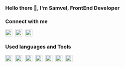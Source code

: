 ### Hello there 👋, I'm Samvel, FrontEnd Developer

### Connect with me

[<img align="left" alt="Telegram" style="width: 22px; margin-right: 10px;" src="https://user-images.githubusercontent.com/32201475/195403345-1fdc52ff-8aca-4f0a-9d44-423d98c5396a.svg" />][telegram]
[<img align="left" alt="VK" style="width: 22px; margin-right: 10px;" src="https://user-images.githubusercontent.com/32201475/195403707-917b58cb-1f85-45c6-909a-6d1e73e3f252.svg" />][vk]
[<img alt="Gmail" style="width: 22px; margin-right: 10px;" src="https://user-images.githubusercontent.com/32201475/195403718-9891e113-9ab1-4065-975b-bf26dc64eedc.svg" />][gmail]


### Used languages and Tools

<img align="left" alt="Vue" style="width: 22px; margin-right: 10px; pointer-events: none; cursor: default;" src="https://user-images.githubusercontent.com/32201475/195404879-ffc6107d-630a-4206-a6be-d015db857aa0.svg" />
<img align="left" alt="JS" style="width: 22px; margin-right: 10px; pointer-events: none; cursor: default;" src="https://user-images.githubusercontent.com/32201475/195404972-696140b8-9346-4de5-a9b5-d6f73023518a.svg" />
<img align="left" alt="TS" style="width: 22px; margin-right: 10px; pointer-events: none; cursor: default;" src="https://user-images.githubusercontent.com/32201475/195405035-b846699c-d276-4560-b8ea-ee82c06d9d89.svg" />
<img align="left" alt="HTML" style="width: 22px; margin-right: 10px; pointer-events: none; cursor: default;" src="https://user-images.githubusercontent.com/32201475/195405092-393fc167-6331-4059-8aa6-47613f7dc739.svg" />
<img align="left" alt="Sass" style="width: 22px; margin-right: 10px; pointer-events: none; cursor: default;" src="https://user-images.githubusercontent.com/32201475/195405143-fc1125fc-8517-42e5-be62-ed7378995817.svg" />
<img align="left" alt="WebStorm" style="width: 22px; margin-right: 10px; pointer-events: none; cursor: default;" src="https://user-images.githubusercontent.com/32201475/195405185-e585aba8-fd6b-4ae8-a50d-868d48190816.svg" />
<img align="left" alt="Figma" style="width: 22px; margin-right: 10px; pointer-events: none; cursor: default;" src="https://user-images.githubusercontent.com/32201475/195405270-4b96012a-e9f8-493f-8446-0a0046df9a2a.svg" />


[telegram]: https://t.me/somewell_sg
[vk]: https://vk.com/somewell_sg
[gmail]: mailto:somewell1212@gmail.com
